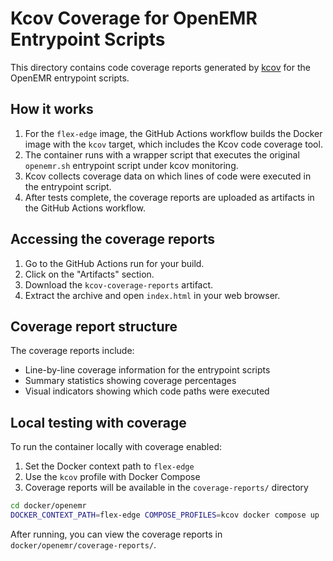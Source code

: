 # Kcov Coverage for OpenEMR Entrypoint Scripts

This directory contains code coverage reports generated by [kcov](https://github.com/SimonKagstrom/kcov/) for the OpenEMR entrypoint scripts.

## How it works

1. For the `flex-edge` image, the GitHub Actions workflow builds the Docker image with the `kcov` target, which includes the Kcov code coverage tool.
2. The container runs with a wrapper script that executes the original `openemr.sh` entrypoint script under kcov monitoring.
3. Kcov collects coverage data on which lines of code were executed in the entrypoint script.
4. After tests complete, the coverage reports are uploaded as artifacts in the GitHub Actions workflow.

## Accessing the coverage reports

1. Go to the GitHub Actions run for your build.
2. Click on the "Artifacts" section.
3. Download the `kcov-coverage-reports` artifact.
4. Extract the archive and open `index.html` in your web browser.

## Coverage report structure

The coverage reports include:

- Line-by-line coverage information for the entrypoint scripts
- Summary statistics showing coverage percentages
- Visual indicators showing which code paths were executed

## Local testing with coverage

To run the container locally with coverage enabled:

1. Set the Docker context path to `flex-edge`
2. Use the `kcov` profile with Docker Compose
3. Coverage reports will be available in the `coverage-reports/` directory

```bash
cd docker/openemr
DOCKER_CONTEXT_PATH=flex-edge COMPOSE_PROFILES=kcov docker compose up
```

After running, you can view the coverage reports in `docker/openemr/coverage-reports/`.

